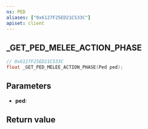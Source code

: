 ```yaml
---
ns: PED
aliases: ["0x6127F25ED21C533C"]
apiset: client
---
```

## _GET_PED_MELEE_ACTION_PHASE

```c
// 0x6127F25ED21C533C
float _GET_PED_MELEE_ACTION_PHASE(Ped ped);
```


## Parameters
* **ped**:

## Return value